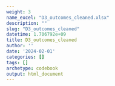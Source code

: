 ```yaml
---
weight: 3
name_excel: "D3_outcomes_cleaned.xlsx"
description: ""
slug: "D3_outcomes_cleaned"
datetime: 1.706792e+09
title: D3_outcomes_cleaned
author: ''
date: '2024-02-01'
categories: []
tags: []
archetype: codebook
output: html_document
---
```


<div class="tabcontent"></div>
